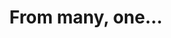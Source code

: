 ---
pid: CH282
title: From many, one...
location_transcription: Fairmount Park
zipcode: '19119'
outside_phl: 
neighborhood: Mount Airy
age: '39'
age_range: 30-39
instagram: 
image_file_name: CH_282.jpg
proposal_transcription: One store or marble, in which traces - representing many rivers
  leading into one huge stream. The streams can be neighborhoods leading to Philadelphia
  or different races/cultures.
topic: Culture,Neighborhoods,Philadelphia,Race Ethnicity
topic_summary: 0, 0, 0, 0
type: Sculpture Statue
keywords_other: 
credit: AJ Edmunds
image_labels: 
twitter: 
facebook: 
permalink: "/monuments/ch282/"
layout: item-page
---